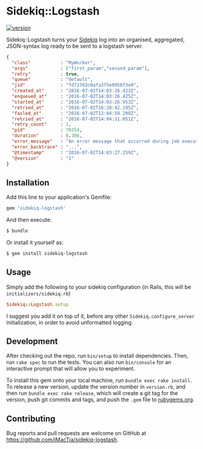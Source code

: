 # Sidekiq::Logstash

[<img src="https://img.shields.io/badge/version-0.1.0-green.svg" alt="version" />](https://github.com/iMacTia/sidekiq-logstash)

Sidekiq::Logstash turns your [Sidekiq](https://github.com/mperham/sidekiq) log into an organised, aggregated, JSON-syntax log ready to be sent to a logstash server.

```json
{
  "class"           : "MyWorker",
  "args"            : ["first_param","second_param"],
  "retry"           : true,
  "queue"           : "default",
  "jid"             : "fd71783c0afa3f5e0958f3e9",
  "created_at"      : "2016-07-02T14:03:26.423Z",
  "enqueued_at"     : "2016-07-02T14:03:26.425Z",
  "started_at"      : "2016-07-02T14:03:26.953Z",
  "retried_at"      : "2016-07-02T16:28:42.195Z",
  "failed_at"       : "2016-07-02T13:04:58.298Z",
  "retried_at"      : "2016-07-02T14:04:11.051Z",
  "retry_count"     : 1,
  "pid"             : 70354,
  "duration"        : 0.306,
  "error_message"   : "An error message that occurred during job execution.",
  "error_backtrace" : "...",
  "@timestamp"      : "2016-07-02T14:03:27.259Z",
  "@version"        : "1"
}
```

## Installation

Add this line to your application's Gemfile:

```ruby
gem 'sidekiq-logstash'
```

And then execute:

```bash
$ bundle
```

Or install it yourself as:

```bash
$ gem install sidekiq-logstash
```

## Usage

Simply add the following to your sidekiq configuration (in Rails, this will be `initializers/sidekiq.rb`)

```ruby
Sidekiq::Logstash.setup
```

I suggest you add it on top of it, before any other `Sidekiq.configure_server` initialization, in order to avoid unformatted logging.

## Development

After checking out the repo, run `bin/setup` to install dependencies. Then, run `rake spec` to run the tests. You can also run `bin/console` for an interactive prompt that will allow you to experiment.

To install this gem onto your local machine, run `bundle exec rake install`. To release a new version, update the version number in `version.rb`, and then run `bundle exec rake release`, which will create a git tag for the version, push git commits and tags, and push the `.gem` file to [rubygems.org](https://rubygems.org).

## Contributing

Bug reports and pull requests are welcome on GitHub at https://github.com/iMacTia/sidekiq-logstash.


